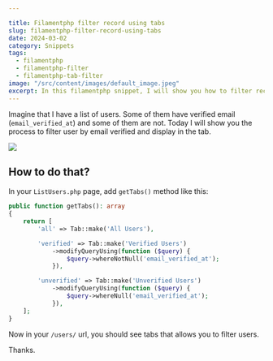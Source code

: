 ```yaml
---

title: Filamentphp filter record using tabs
slug: filamentphp-filter-record-using-tabs
date: 2024-03-02
category: Snippets
tags:
  - filamentphp
  - filamentphp-filter
  - filamentphp-tab-filter
image: "/src/content/images/default_image.jpeg"
excerpt: In this filamentphp snippet, I will show you how to filter records based on some condition and display in the list record.
---
```


Imagine that I have a list of users. Some of them have verified email (`email_verified_at`) and some of them are not. Today I will show you the process to filter user by email verified and display in the tab. 

![](https://i.imgur.com/QZI3GCu.png)


## How to do that?

In your `ListUsers.php` page, add `getTabs()` method like this: 

```php
public function getTabs(): array
{
    return [
        'all' => Tab::make('All Users'),

        'verified' => Tab::make('Verified Users')
            ->modifyQueryUsing(function ($query) {
                $query->whereNotNull('email_verified_at');
            }),

        'unverified' => Tab::make('Unverified Users')
            ->modifyQueryUsing(function ($query) {
                $query->whereNull('email_verified_at');
            }),
    ];
}
```

Now in your `/users/` url, you should see tabs that allows you to filter users. 

Thanks. 
